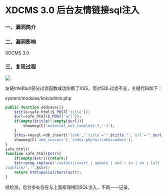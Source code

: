 # XDCMS 3.0 后台友情链接sql注入

### 一、漏洞简介

### 二、漏洞影响

XDCMS 3.0

### 三、复现过程

![](images/15896418108012.jpg)


友链title和url部分过滤函数成功防御了XSS，但对SQL过滤不全，关键代码如下：

system/modules/link/admin.php


```php
public function addsave(){
    $title=safe_html($_POST['title']);
    $url=safe_html($_POST['url']);
    if(empty($title)||empty($url)){
        showmsg(C('material_not_complete'),'-1');
    }
    $this->mysql->db_insert('link',"`title`='".$title."',`url`='".$url."',`inputtime`='".datetime()."',`is_lock`=0");
    showmsg(C('add_success'),'index.php?m=link&c=admin');
}
safe_html()
function safe_html($str){
    if(empty($str)){return;}
    $str=preg_replace('/select|insert | update | and | in | on | left | joins | delete |\%|\=|\/\*|\*|\.\.\/|\.\/| union | from | where | group | into |load_file
|outfile/','',$str);
    return htmlspecialchars($str);
}
```

经检测，后台多处存在与上面原理相同SQL注入，不再一一记录。